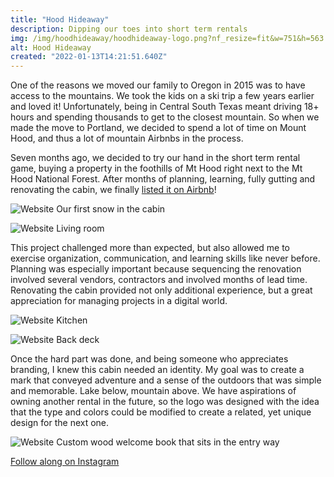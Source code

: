 ```yaml
---
title: "Hood Hideaway"
description: Dipping our toes into short term rentals
img: /img/hoodhideaway/hoodhideaway-logo.png?nf_resize=fit&w=751&h=563
alt: Hood Hideaway
created: "2022-01-13T14:21:51.640Z"
---
```


One of the reasons we moved our family to Oregon in 2015 was to have access to the mountains. We took the kids on a ski trip a few years earlier and loved it! Unfortunately, being in Central South Texas meant driving 18+ hours and spending thousands to get to the closest mountain. So when we made the move to Portland, we decided to spend a lot of time on Mount Hood, and thus a lot of mountain Airbnbs in the process.

Seven months ago, we decided to try our hand in the short term rental game, buying a property in the foothills of Mt Hood right next to the Mt Hood National Forest. After months of planning, learning, fully gutting and renovating the cabin, we finally [listed it on Airbnb](https://airbnb.com/h/hoodhideaway)!

![Website](/img/hoodhideaway/snow-covered.png?nf_resize=fit&w=751&h=563)
Our first snow in the cabin

![Website](/img/hoodhideaway/living.jpg?nf_resize=fit&w=751&h=563)
Living room

This project challenged more than expected, but also allowed me to exercise organization, communication, and learning skills like never before. Planning was especially important because sequencing the renovation involved several vendors, contractors and involved months of lead time. Renovating the cabin provided not only additional experience, but a great appreciation for managing projects in a digital world.

![Website](/img/hoodhideaway/kitchen.jpg?nf_resize=fit&w=751&h=563)
Kitchen

![Website](/img/hoodhideaway/exterior.jpg?nf_resize=fit&w=751&h=563)
Back deck

Once the hard part was done, and being someone who appreciates branding, I knew this cabin needed an identity. My goal was to create a mark that conveyed adventure and a sense of the outdoors that was simple and memorable. Lake below, mountain above. We have aspirations of owning another rental in the future, so the logo was designed with the idea that the type and colors could be modified to create a related, yet unique design for the next one.

![Website](/img/hoodhideaway/welcome-book.png?nf_resize=fit&w=751&h=563)
Custom wood welcome book that sits in the entry way

[Follow along on Instagram](http://instagram.com/hoodhideaway)
